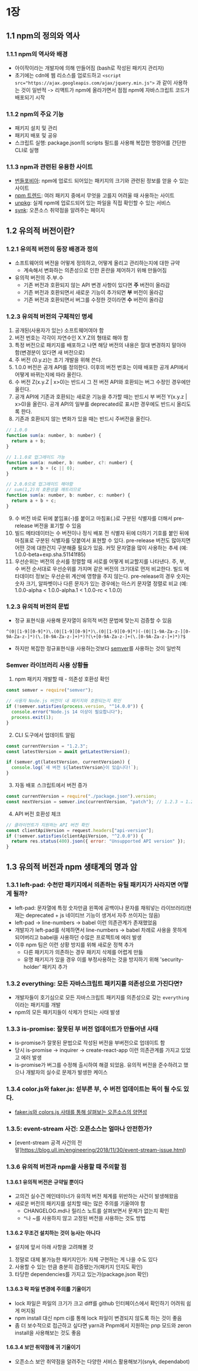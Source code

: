 # 1장

## 1.1 npm의 정의와 역사

### 1.1.1 npm의 역사와 배경

- 아이작이라는 개발자에 의해 만들어짐 (bash로 작성된 패키지 관리자)
- 초기에는 cdn에 웹 리소스를 업로드하고 `<script src="https://ajax.googleapis.com/ajax/jquery.min.js">` 과 같이 사용하는 것이 일반적 -> 리액트가 npm에 올라가면서 점점 npm에 자바스크립트 코드가 배포되기 시작

### 1.1.2 npm의 주요 기능

- 패키지 설치 및 관리
- 패키지 배포 및 공유
- 스크립트 실행: package.json의 scripts 필드를 사용해 복잡한 명령어를 간단한 CLI로 실행

### 1.1.3 npm과 관련된 유용한 사이트

- [번들포비아](https://bundlephobia.com/): npm에 업로드 되어있는 패키지의 크기와 관련된 정보를 얻을 수 있는 사이트
- [npm 트렌드](https://npmtrends.com/yup-vs-zod): 여러 패키지 중에서 무엇을 고를지 어려울 때 사용하는 사이트
- [unpkg](https://app.unpkg.com/react@19.1.1): 실제 npm에 업로드되어 있는 파일을 직접 확인할 수 있는 서비스
- [synk](https://security.snyk.io/vuln/npm): 오픈소스 취약점을 알려주는 페이지

## 1.2 유의적 버전이란?

### 1.2.1 유의적 버전의 등장 배경과 정의

- 소프트웨어의 버전을 어떻게 정의하고, 어떻게 올리고 관리하는지에 대한 규약
  - 계속해서 변화하는 의존성으로 인한 혼란을 제어하기 위해 만들어짐
- 유의적 버전의 주.부.수
  - 기존 버전과 호환되지 않는 API 변경 사항이 있다면 **주** 버전이 올라감
  - 기존 버전과 호환되면서 새로운 기능이 추가되면 **부** 버전이 올라감
  - 기존 버전과 호환되면서 버그를 수정한 것이라면 **수** 버전이 올라감

### 1.2.3 유의적 버전의 구체적인 명세

1. 공개된(사용자가 있는) 소프트웨어여야 함
2. 버전 번호는 각각이 자연수인 X.Y.Z의 형태로 해야 함
3. 특정 버전으로 패키지를 배포하고 나면 해당 버전의 내용은 절대 변경하지 말아야 함(변경분이 있다면 새 버전으로)
4. 주 버전 (0.y.z)는 초기 개발을 위해 쓴다.
5. 1.0.0 버전은 공개 API를 정의한다. 이후의 버전 번호는 이때 배포한 공개 API에서 어떻게 바뀌는지에 따라 올린다.
6. 수 버전 Z(x.y.Z | x>0)는 반드시 그 전 버전 API와 호환되는 버그 수정인 경우에만 올린다.
7. 공개 API에 기존과 호환되는 새로운 기능을 추가할 때는 반드시 부 버전 Y(x.y.z | x>0)을 올린다. 공개 API의 일부를 deprecated로 표시한 경우에도 반드시 올리도록 한다.
8. 기존과 호환되지 않는 변화가 있을 때는 반드시 주버전을 올린다.

```js
// 1.0.0
function sum(a: number, b: number) {
  return a + b;
}

// 1.1.0로 업그레이드 가능
function sum(a: number, b: number, c?: number) {
  return a + b + (c || 0);
}

// 2.0.0으로 업그레이드 해야함
// sum(1,2)의 호환성을 깨트리므로
function sum(a: number, b: number, c: number) {
  return a + b + c;
}
```

9. 수 버전 바로 뒤에 붙임표(-)를 붙이고 마침표(.)로 구분된 식별자를 더해서 pre-release 버전을 표기할 수 있음
10. 빌드 메타데이터는 수 버전이나 정식 배포 전 식별자 뒤에 더하기 기호를 붙인 뒤에 마침표로 구분된 식별자를 덧붙여서 표현할 수 있다. pre-release 버전도 많아지면 어떤 것에 대한건지 구분해줄 필요가 있음. 커밋 문자열을 많이 사용하는 추세 (예: 1.0.0-beta+exp.sha.51141f85)
11. 우선순위는 버전의 순서를 정렬할 때 서로를 어떻게 비교할지를 나타낸다. 주, 부, 수 버전 순서대로 우선순위를 가지며 같은 버전의 크기대로 먼저 비교한다. 빌드 메타데이터 정보는 우선순위 계산에 영향을 주지 않는다. pre-release의 경우 숫자는 숫자 크기, 알파벳이나 다른 문자가 있는 경우에는 아스키 문자열 정렬로 비교
    (예: 1.0.0-alpha < 1.0.0-alpha.1 < 1.0.0-rc < 1.0.0)

### 1.2.3 유의적 버전의 문법

- 정규 표현식을 사용해 문자열이 유의적 버전 문법에 맞는지 검증할 수 있음

```
^(0|[1-9][0-9]*)\.(0|[1-9][0-9]*)\.(0|[1-9][0-9]*)(-(0|[1-9A-Za-z-][0-9A-Za-z-]*)(\.[0-9A-Za-z-]+)*)?(\+[0-9A-Za-z-]+(\.[0-9A-Za-z-]+)*)?$
```

- 하지만 복잡한 정규표현식을 사용하는것보다 [semver](https://github.com/npm/node-semver)를 사용하는 것이 일반적

### Semver 라이브러리 사용 상황들

1. npm 패키지 개발할 때 - 의존성 호환성 확인

```js
const semver = require("semver");

// 사용자 Node.js 버전이 내 패키지와 호환되는지 확인
if (!semver.satisfies(process.version, "^14.0.0")) {
  console.error("Node.js 14 이상이 필요합니다");
  process.exit(1);
}
```

2. CLI 도구에서 업데이트 알림

```js
const currentVersion = "1.2.3";
const latestVersion = await getLatestVersion();

if (semver.gt(latestVersion, currentVersion)) {
  console.log(`새 버전 ${latestVersion}이 있습니다!`);
}
```

3. 자동 배포 스크립트에서 버전 증가

```js
const currentVersion = require("./package.json").version;
const nextVersion = semver.inc(currentVersion, "patch"); // 1.2.3 → 1.2.4
```

4. API 버전 호환성 체크

```js
// 클라이언트가 지원하는 API 버전 확인
const clientApiVersion = request.headers["api-version"];
if (!semver.satisfies(clientApiVersion, "^2.0.0")) {
  return res.status(400).json({ error: "Unsupported API version" });
}
```

## 1.3 유의적 버전과 npm 생태계의 명과 암

### 1.3.1 left-pad: 수천만 패키지에서 의존하는 유틸 패키지가 사라지면 어떻게 될까?

- left-pad: 문자열에 특정 숫자만큼 왼쪽에 공백이나 문자를 채워넣는 라이브러리(현재는 deprecated + js 네이티브 기능이 생겨서 자주 쓰이지는 않음)
- left-pad -> line-numbers -> babel 이런 의존관계가 존재했었음
- 개발자가 left-pad를 삭제하면서 line-numbers -> babel 차례로 사용을 못하게 되어버리고 babel을 사용하던 수많은 프로젝트에 에러 발생
- 이후 npm 팀은 이런 상황 방지를 위해 새로운 정책 추가
  - 다른 패키지가 의존하는 경우 패키지 삭제를 어렵게 만듦
  - 유명 패키지가 있을 경우 이를 부정사용하는 것을 방지하기 위해 'security-holder' 패키지 추가

### 1.3.2 everything: 모든 자바스크립트 패키지를 의존성으로 가진다면?

- 개발자들이 호기심으로 모든 자바스크립트 패키지를 의존성으로 갖는 `everything` 이라는 패키지를 개발
- npm의 모든 패키지들이 삭제가 안되는 사태 발생

### 1.3.3 is-promise: 잘못된 부 버전 업데이트가 만들어낸 사태

- is-promise가 잘못된 문법으로 작성된 버전을 부버전으로 업데이트 함
- 당시 is-promise -> inquirer -> create-react-app 이런 의존관계를 가지고 있었고 에러 발생
- is-promise가 버그를 수정해 출시하여 해결 되었음. 유의적 버전을 준수하려고 했으나 개발자의 실수로 문제가 발생한 케이스

### 1.3.4 color.js와 faker.js: 섣부른 부, 수 버전 업데이트는 독이 될 수도 있다.

- [faker.js와 colors.js 사태를 통해 살펴보는 오픈소스의 양면성](https://tech.pxd.co.kr/post/faker-js%EC%99%80-colors-js-%EC%82%AC%ED%83%9C%EB%A5%BC-%ED%86%B5%ED%95%B4-%EC%82%B4%ED%8E%B4%EB%B3%B4%EB%8A%94-%EC%98%A4%ED%94%88%EC%86%8C%EC%8A%A4%EC%9D%98-%EC%96%91%EB%A9%B4%EC%84%B1-226)

### 1.3.5: event-stream 사건: 오픈소스는 얼마나 안전한가?

- [event-stream 공격 사건의 전말]https://blog.ull.im/engineering/2018/11/30/event-stream-issue.html)

### 1.3.6 유의적 버전과 npm을 사용할 때 주의할 점

#### 1.3.6.1 유의적 버전은 규약일 뿐이다

- 고의건 실수건 메인테이너가 유의적 버전 체계를 위반하는 사건이 발생해왔음
- 새로운 버전의 패키지를 설치할 때는 많은 주의를 기울여야 함
  - CHANGELOG.md나 릴리스 노트를 살펴보면서 문제가 없는지 확인
  - ^나 ~를 사용하지 않고 고정된 버전을 사용하는 것도 방법

#### 1.3.6.2 무조건 설치하는 것이 능사는 아니다

- 설치에 앞서 아래 사항을 고려해볼 것

1. 정말로 대체 불가능한 패키지인가: 자체 구현하는 게 나을 수도 있다
2. 사용할 수 있는 만큼 충분히 검증됐는가(패키지 인지도 확인)
3. 타당한 dependencies를 가지고 있는가(package.json 확인)

#### 1.3.6.3 락 파일 변경에 주의를 기울이기

- lock 파일은 파일의 크기가 크고 diff를 github 인터페이스에서 확인하기 어려워 쉽게 머지됨
- npm install 대신 npm ci를 통해 lock 파일이 변경되지 않도록 하는 것이 좋음
- 좀 더 보수적으로 접근하고 싶다면 yarn과 Pnpm에서 지원하는 pnp 모드와 zeron install을 사용해보는 것도 좋음

#### 1.6.3.4 보안 취약점에 귀 기울이기

- 오픈소스 보안 취약점을 알려주는 다양한 서비스 활용해보기(snyk, dependabot)
